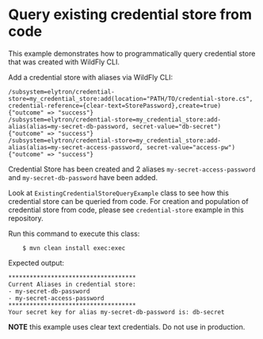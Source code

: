 Query existing credential store from code
=============================================================

This example demonstrates how to programmatically query credential store that was created with WildFly CLI.

Add a credential store with aliases via WildFly CLI:

```shell
/subsystem=elytron/credential-store=my_credential_store:add(location="PATH/TO/credential-store.cs", credential-reference={clear-text=StorePassword},create=true)
{"outcome" => "success"}
/subsystem=elytron/credential-store=my_credential_store:add-alias(alias=my-secret-db-password, secret-value="db-secret")
{"outcome" => "success"}
/subsystem=elytron/credential-store=my_credential_store:add-alias(alias=my-secret-access-password, secret-value="access-pw")
{"outcome" => "success"}
```
Credential Store has been created and 2 aliases `my-secret-access-password` and `my-secret-db-password` have been added.

Look at `ExistingCredentialStoreQueryExample` class to see how this credential store can be queried from code. For creation and population of credential store from code, please see `credential-store` example in this repository.

Run this command to execute this class:
```shell
    $ mvn clean install exec:exec
```

Expected output:
```
************************************
Current Aliases in credential store:
- my-secret-db-password
- my-secret-access-password
************************************
Your secret key for alias my-secret-db-password is: db-secret
```

**NOTE** this example uses clear text credentials. Do not use in production.